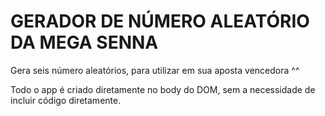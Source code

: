 # GERADOR DE NÚMERO ALEATÓRIO DA MEGA SENNA

Gera seis número aleatórios, para utilizar em sua aposta vencedora ^^

Todo o app é criado diretamente no body do DOM, sem a necessidade de incluir código diretamente.

